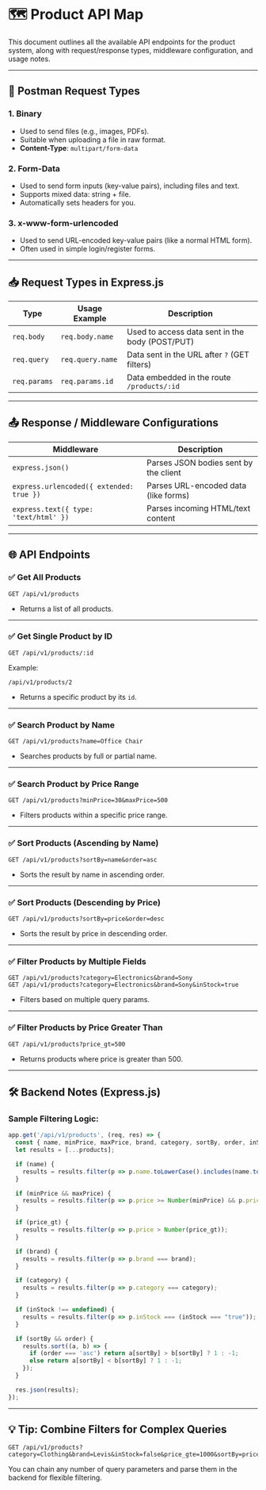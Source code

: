 
# 🗺️ Product API Map

This document outlines all the available API endpoints for the product system, along with request/response types, middleware configuration, and usage notes.

---

## 📮 Postman Request Types

### 1. **Binary**
- Used to send files (e.g., images, PDFs).
- Suitable when uploading a file in raw format.
- **Content-Type**: `multipart/form-data`

### 2. **Form-Data**
- Used to send form inputs (key-value pairs), including files and text.
- Supports mixed data: string + file.
- Automatically sets headers for you.

### 3. **x-www-form-urlencoded**
- Used to send URL-encoded key-value pairs (like a normal HTML form).
- Often used in simple login/register forms.

---

## 📥 Request Types in Express.js

| Type         | Usage Example                      | Description                                      |
|--------------|-------------------------------------|--------------------------------------------------|
| `req.body`   | `req.body.name`                    | Used to access data sent in the body (POST/PUT) |
| `req.query`  | `req.query.name`                   | Data sent in the URL after `?` (GET filters)    |
| `req.params` | `req.params.id`                    | Data embedded in the route `/products/:id`      |

---

## 📤 Response / Middleware Configurations

| Middleware                         | Description                                |
|-----------------------------------|--------------------------------------------|
| `express.json()`                  | Parses JSON bodies sent by the client      |
| `express.urlencoded({ extended: true })` | Parses URL-encoded data (like forms)       |
| `express.text({ type: 'text/html' })` | Parses incoming HTML/text content         |

---

## 🌐 API Endpoints

### ✅ Get All Products
```http
GET /api/v1/products
```
- Returns a list of all products.

---

### ✅ Get Single Product by ID
```http
GET /api/v1/products/:id
```
Example:
```
/api/v1/products/2
```
- Returns a specific product by its `id`.

---

### ✅ Search Product by Name
```http
GET /api/v1/products?name=Office Chair
```
- Searches products by full or partial name.

---

### ✅ Search Product by Price Range
```http
GET /api/v1/products?minPrice=30&maxPrice=500
```
- Filters products within a specific price range.

---

### ✅ Sort Products (Ascending by Name)
```http
GET /api/v1/products?sortBy=name&order=asc
```
- Sorts the result by name in ascending order.

---

### ✅ Sort Products (Descending by Price)
```http
GET /api/v1/products?sortBy=price&order=desc
```
- Sorts the result by price in descending order.

---

### ✅ Filter Products by Multiple Fields
```http
GET /api/v1/products?category=Electronics&brand=Sony
GET /api/v1/products?category=Electronics&brand=Sony&inStock=true
```
- Filters based on multiple query params.

---

### ✅ Filter Products by Price Greater Than
```http
GET /api/v1/products?price_gt=500
```
- Returns products where price is greater than 500.

---

## 🛠️ Backend Notes (Express.js)

### Sample Filtering Logic:
```js
app.get('/api/v1/products', (req, res) => {
  const { name, minPrice, maxPrice, brand, category, sortBy, order, inStock, price_gt } = req.query;
  let results = [...products];

  if (name) {
    results = results.filter(p => p.name.toLowerCase().includes(name.toLowerCase()));
  }

  if (minPrice && maxPrice) {
    results = results.filter(p => p.price >= Number(minPrice) && p.price <= Number(maxPrice));
  }

  if (price_gt) {
    results = results.filter(p => p.price > Number(price_gt));
  }

  if (brand) {
    results = results.filter(p => p.brand === brand);
  }

  if (category) {
    results = results.filter(p => p.category === category);
  }

  if (inStock !== undefined) {
    results = results.filter(p => p.inStock === (inStock === "true"));
  }

  if (sortBy && order) {
    results.sort((a, b) => {
      if (order === 'asc') return a[sortBy] > b[sortBy] ? 1 : -1;
      else return a[sortBy] < b[sortBy] ? 1 : -1;
    });
  }

  res.json(results);
});
```

---

## 💡 Tip: Combine Filters for Complex Queries

```http
GET /api/v1/products?category=Clothing&brand=Levis&inStock=false&price_gte=1000&sortBy=price&order=desc
```

You can chain any number of query parameters and parse them in the backend for flexible filtering.
